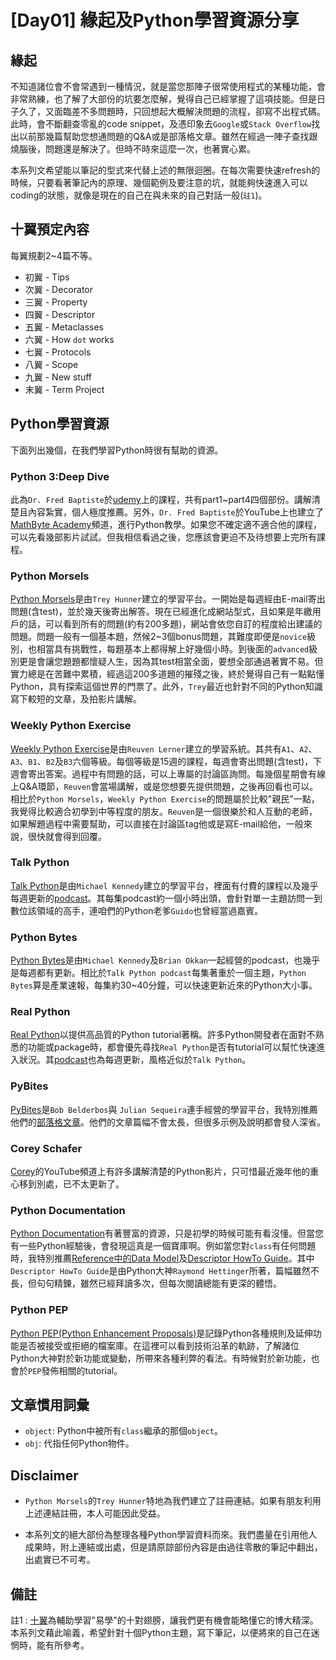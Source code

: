 # [Day01] 緣起及Python學習資源分享
## 緣起
不知道諸位會不會常遇到一種情況，就是當您那陣子很常使用程式的某種功能，會非常熟練，也了解了大部份的坑要怎麼解，覺得自己已經掌握了這項技能。但是日子久了，又面臨差不多問題時，只回想起大概解決問題的流程，卻寫不出程式碼。此時，會不斷翻查零亂的code snippet，及憑印象去`Google`或`Stack Overflow`找出以前那幾篇幫助您想通問題的Q&A或是部落格文章。雖然在經過一陣子查找跟燒腦後，問題還是解決了。但時不時來這麼一次，也著實心累。

本系列文希望能以筆記的型式來代替上述的無限迴圈。在每次需要快速refresh的時候，只要看著筆記內的原理、幾個範例及要注意的坑，就能夠快速進入可以coding的狀態，就像是現在的自己在與未來的自己對話一般(`註1`)。

## 十翼預定內容
每翼規劃2~4篇不等。
* 初翼 - Tips
* 次翼 - Decorator
* 三翼 - Property
* 四翼 - Descriptor
* 五翼 - Metaclasses
* 六翼 - How `dot` works
* 七翼 - Protocols
* 八翼 - Scope
* 九翼 - New stuff
* 末翼 - Term Project

## Python學習資源
下面列出幾個，在我們學習Python時很有幫助的資源。

### Python 3:Deep Dive
此為`Dr. Fred Baptiste`於[udemy](https://www.udemy.com/user/fredbaptiste/)上的課程，共有part1~part4四個部份。講解清楚且內容紮實，個人極度推薦。另外，`Dr. Fred Baptiste`於YouTube上也建立了[MathByte Academy](https://www.youtube.com/@mathbyteacademy)頻道，進行Python教學。如果您不確定適不適合他的課程，可以先看幾部影片試試。但我相信看過之後，您應該會更迫不及待想要上完所有課程。

### Python Morsels
[Python Morsels](https://pym.dev/ref/forkind/)是由`Trey Hunner`建立的學習平台。一開始是每週經由E-mail寄出問題(含test)，並於幾天後寄出解答。現在已經進化成網站型式，且如果是年繳用戶的話，可以看到所有的問題(約有200多題)，網站會依您自訂的程度給出建議的問題。問題一般有一個基本題，然候2~3個bonus問題，其難度即便是`novice`級別，也相當具有挑戰性，每題基本上都得解上好幾個小時。到後面的`advanced`級別更是會讓您題題都懷疑人生，因為其test相當全面，要想全部通過著實不易。但實力總是在苦難中累積，經過這200多道題的摧殘之後，終於覺得自己有一點點懂Python，具有探索這個世界的門票了。此外，`Trey`最近也針對不同的Python知識寫下較短的文章，及拍影片講解。

### Weekly Python Exercise
[Weekly Python Exercise](https://store.lerner.co.il/wpe)是由`Reuven Lerner`建立的學習系統。其共有`A1`、`A2`、`A3`、`B1`、`B2`及`B3`六個等級。每個等級是15週的課程，每週會寄出問題(含test)，下週會寄出答案。過程中有問題的話，可以上專屬的討論區詢問。每幾個星期會有線上Q&A環節，`Reuven`會當場講解，或是您想要先提供問題，之後再回看也可以。相比於`Python Morsels`，`Weekly Python Exercise`的問題屬於比較"親民"一點，我覺得比較適合初學到中等程度的朋友。`Reuven`是一個很樂於和人互動的老師，如果解題過程中需要幫助，可以直接在討論區tag他或是寫E-mail給他，一般來說，很快就會得到回覆。

### Talk Python
[Talk Python](https://talkpython.fm)是由`Michael Kennedy`建立的學習平台，裡面有付費的課程以及幾乎每週更新的[podcast](https://talkpython.fm/episodes/all)。其每集podcast約一個小時出頭，會針對單一主題訪問一到數位該領域的高手，連咱們的Python老爹`Guido`也曾經當過嘉賓。

### Python Bytes
[Python Bytes](https://pythonbytes.fm)是由`Michael Kennedy`及`Brian Okkan`一起經營的podcast，也幾乎是每週都有更新。相比於`Talk Python podcast`每集著重於一個主題，`Python Bytes`算是產業速報，每集約30~40分鐘，可以快速更新近來的Python大小事。

### Real Python
[Real Python](https://realpython.com)以提供高品質的Python tutorial著稱。許多Python開發者在面對不熟悉的功能或package時，都會優先尋找`Real Python`是否有tutorial可以幫忙快速進入狀況。其[podcast](https://realpython.com/podcasts/rpp/)也為每週更新，風格近似於`Talk Python`。

### PyBites
[PyBites](https://pybit.es/)是`Bob Belderbos`與 `Julian Sequeira`連手經營的學習平台，我特別推薦他們的[部落格文章](https://pybit.es/articles/)。他們的文章篇幅不會太長，但很多示例及說明都會發人深省。

### Corey Schafer
[Corey](https://www.youtube.com/@coreyms)的YouTube頻道上有許多講解清楚的Python影片，只可惜最近幾年他的重心移到別處，已不太更新了。

### Python Documentation
[Python Documentation](https://docs.python.org/3/index.html)有著豐富的資源，只是初學的時候可能有看沒懂。但當您有一些Python經驗後，會發現這真是一個寶庫啊。例如當您對`class`有任何問題時，我特別推薦[Reference中的Data Model](https://docs.python.org/3/reference/datamodel.html)及[Descriptor HowTo Guide](https://docs.python.org/3/howto/descriptor.html)。其中`Descriptor HowTo Guide`是由Python大神`Raymond Hettinger`所著，篇幅雖然不長，但句句精鍊，雖然已經拜讀多次，但每次閱讀總能有更深的體悟。

### Python PEP
[Python PEP(Python Enhancement Proposals)](https://peps.python.org/)是記錄Python各種規則及延伸功能是否被接受或拒絕的檔案庫。在這裡可以看到技術沿革的軌跡，了解諸位Python大神對於新功能或變動，所帶來各種利弊的看法。有時候對於新功能，也會於`PEP`發佈相關的tutorial。


## 文章慣用詞彙
* `object`: Python中被所有`class`繼承的那個`object`。
* `obj`: 代指任何Python物件。

## Disclaimer
* `Python Morsels`的`Trey Hunner`特地為我們建立了註冊連結。如果有朋友利用上述連結註冊，本人可能因此受益。

* 本系列文的絕大部份為整理各種Python學習資料而來。我們盡量在引用他人成果時，附上連結或出處，但是請原諒部份內容是由過往零散的筆記中翻出，出處實已不可考。

## 備註
註1 : [十翼](https://zh.wikipedia.org/zh-tw/%E5%8D%81%E7%BF%BC)為輔助學習"易學"的十對翅膀，讓我們更有機會能略懂它的博大精深。本系列文藉此喻義，希望針對十個Python主題，寫下筆記，以便將來的自己在迷惘時，能有所參考。
